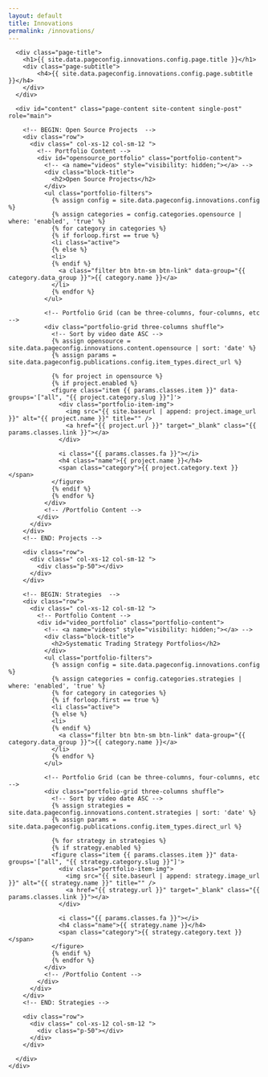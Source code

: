 ```yaml
---
layout: default
title: Innovations
permalink: /innovations/
---
```


<div id="main" class="site-main">
  <div id="main-content" class="single-page-content">
    <div id="primary" class="content-area">

      <div class="page-title">
        <h1>{{ site.data.pageconfig.innovations.config.page.title }}</h1>
        <div class="page-subtitle">
            <h4>{{ site.data.pageconfig.innovations.config.page.subtitle }}</h4>
        </div>
      </div>

      <div id="content" class="page-content site-content single-post" role="main">
        
        <!-- BEGIN: Open Source Projects  -->
        <div class="row">
          <div class=" col-xs-12 col-sm-12 ">
            <!-- Portfolio Content -->
            <div id="opensource_portfolio" class="portfolio-content">
              <!-- <a name="videos" style="visibility: hidden;"></a> -->
              <div class="block-title">
                <h2>Open Source Projects</h2>
              </div>
              <ul class="portfolio-filters">
                {% assign config = site.data.pageconfig.innovations.config %}
                {% assign categories = config.categories.opensource | where: 'enabled', 'true' %}
                {% for category in categories %}
                {% if forloop.first == true %}
                <li class="active">
                {% else %}
                <li>
                {% endif %}
                  <a class="filter btn btn-sm btn-link" data-group="{{ category.data_group }}">{{ category.name }}</a>
                </li>
                {% endfor %}
              </ul>

              <!-- Portfolio Grid (can be three-columns, four-columns, etc -->
              <div class="portfolio-grid three-columns shuffle">
                <!-- Sort by video date ASC -->
                {% assign opensource = site.data.pageconfig.innovations.content.opensource | sort: 'date' %}
                {% assign params = site.data.pageconfig.publications.config.item_types.direct_url %}

                {% for project in opensource %}
                {% if project.enabled %}
                <figure class="item {{ params.classes.item }}" data-groups='["all", "{{ project.category.slug }}"]'>
                  <div class="portfolio-item-img">
                    <img src="{{ site.baseurl | append: project.image_url }}" alt="{{ project.name }}" title="" />
                    <a href="{{ project.url }}" target="_blank" class="{{ params.classes.link }}"></a>
                  </div>

                  <i class="{{ params.classes.fa }}"></i>
                  <h4 class="name">{{ project.name }}</h4>
                  <span class="category">{{ project.category.text }}</span>
                </figure>
                {% endif %}
                {% endfor %}
              </div>
              <!-- /Portfolio Content -->
            </div>
          </div>
        </div>
        <!-- END: Projects -->

        <div class="row">
          <div class=" col-xs-12 col-sm-12 ">
            <div class="p-50"></div>
          </div>
        </div>

        <!-- BEGIN: Strategies  -->
        <div class="row">
          <div class=" col-xs-12 col-sm-12 ">
            <!-- Portfolio Content -->
            <div id="video_portfolio" class="portfolio-content">
              <!-- <a name="videos" style="visibility: hidden;"></a> -->
              <div class="block-title">
                <h2>Systematic Trading Strategy Portfolios</h2>
              </div>
              <ul class="portfolio-filters">
                {% assign config = site.data.pageconfig.innovations.config %}
                {% assign categories = config.categories.strategies | where: 'enabled', 'true' %}
                {% for category in categories %}
                {% if forloop.first == true %}
                <li class="active">
                {% else %}
                <li>
                {% endif %}
                  <a class="filter btn btn-sm btn-link" data-group="{{ category.data_group }}">{{ category.name }}</a>
                </li>
                {% endfor %}
              </ul>

              <!-- Portfolio Grid (can be three-columns, four-columns, etc -->
              <div class="portfolio-grid three-columns shuffle">
                <!-- Sort by video date ASC -->
                {% assign strategies = site.data.pageconfig.innovations.content.strategies | sort: 'date' %}
                {% assign params = site.data.pageconfig.publications.config.item_types.direct_url %}

                {% for strategy in strategies %}
                {% if strategy.enabled %}
                <figure class="item {{ params.classes.item }}" data-groups='["all", "{{ strategy.category.slug }}"]'>
                  <div class="portfolio-item-img">
                    <img src="{{ site.baseurl | append: strategy.image_url }}" alt="{{ strategy.name }}" title="" />
                    <a href="{{ strategy.url }}" target="_blank" class="{{ params.classes.link }}"></a>
                  </div>

                  <i class="{{ params.classes.fa }}"></i>
                  <h4 class="name">{{ strategy.name }}</h4>
                  <span class="category">{{ strategy.category.text }}</span>
                </figure>
                {% endif %}
                {% endfor %}
              </div>
              <!-- /Portfolio Content -->
            </div>
          </div>
        </div>
        <!-- END: Strategies -->

        <div class="row">
          <div class=" col-xs-12 col-sm-12 ">
            <div class="p-50"></div>
          </div>
        </div>

      </div>
    </div>
  </div>
</div>